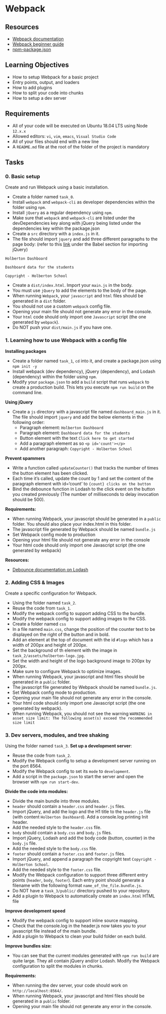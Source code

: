 # Webpack

## Resources

- [Webpack documentation](https://webpack.js.org/concepts/)
- [Webpack beginner guide](https://www.sitepoint.com/webpack-beginner-guide/)
- [npm-package.json](https://docs.npmjs.com/cli/v10/configuring-npm/package-json)

## Learning Objectives

- How to setup Webpack for a basic project
- Entry points, output, and loaders
- How to add plugins
- How to split your code into chunks
- How to setup a dev server

## Requirements

- All of your code will be executed on Ubuntu 18.04 LTS using Node `12.x.x`
- Allowed editors: `vi`, `vim`, `emacs`, `Visual Studio Code`
- All of your files should end with a new line
- A `README.md` file at the root of the folder of the project is mandatory

## Tasks

### 0. Basic setup

Create and run Webpack using a basic installation.

- Create a folder named `task_0`.
- Install `webpack` and `webpack-cli` as developer dependencies within the folder using `npm`.
- Install `jQuery` as a regular dependency using `npm`.
- Make sure that `webpack` and `webpack-cli` are listed under the devDependencies key along with jQuery being listed under the dependencies key within the package.json
- Create a `src` directory with a `index.js` in it.
- The file should import `jquery` and add three different paragraphs to the page body: (refer to this [link](https://www.npmjs.com/package/jquery#including-jquery) under the Babel section for importing jQuery)

```
Holberton Dashboard

Dashboard data for the students

Copyright - Holberton School
```

- Create a `dist/index.html`. Import your `main.js` in the body.
- You must use `jQuery` to add the elements to the body of the page.
- When running `Webpack`, your `javascript` and `html` files should be generated in a `dist` folder.
- You should not use a custom `webpack` config file.
- Opening your main file should not generate any error in the console.
- Your `html` code should only import one `Javascript` script (the one generated by `webpack`).
- Do NOT push your `dist/main.js` if you have one.

### 1. Learning how to use Webpack with a config file

**Installing packages**

- Create a folder named `task_1`, `cd` into it, and create a package.json using `npm init -y`
- Install webpack (dev dependency), jQuery (dependency), and Lodash (dependency) within the folder using `npm`.
- Modify your `package.json` to add a `build` script that runs `webpack` to create a production build. This lets you execute `npm run build` on the command line.

**Using jQuery**

- Create a `js` directory with a javascript file named `dashboard_main.js` in it. The file should import `jquery` and add the below elements in the following order:
    - Paragraph element: `Holberton Dashboard`
    - Paragraph element: `Dashboard data for the students`
    - Button element with the text `Click here to get started`
    - Add a paragraph element as so `<p id='count'></p>`
    - Add another paragraph: `Copyright - Holberton School`

**Prevent spammers**

- Write a function called `updateCounter()` that tracks the number of times the button element has been clicked.
- Each time it’s called, update the count by 1 and set the content of the paragraph element with id=‘count’ to `{count} clicks on the button`
- Bind the debounce function in Lodash to the click event on the button you created previously (The number of milliseconds to delay invocation should be 500).

**Requirements:**

- When running Webpack, your javascript should be generated in a `public` folder. You should also place your index.html in this folder.
- The javascript file generated by Webpack should be named `bundle.js`
- Set Webpack config mode to production
- Opening your html file should not generate any error in the console
- Your html code should only import one Javascript script (the one generated by webpack)

**Resources:**

- [Debounce documentation on Lodash](https://lodash.com/docs/#debounce)

### 2. Adding CSS & Images

Create a specific configuration for Webpack.

- Using the folder named `task_2`.
- Reuse the code from `task_1`.
- Modify the webpack config to support adding CSS to the bundle.
- Modify the webpack config to support adding images to the CSS.
- Create a folder named `css`
- In a file named `main.css`, change the position of the counter text to be displayed on the right of the button and in bold.
- Add an element at the top of document with the id `#logo` which has a width of 200px and height of 200px.
- Set the background of th element with the image in `task_2/assets/holberton-logo.jpg`.
- Set the width and height of the logo background image to 200px by 200px.
- Make sure to configure Webpack to optimize images.
- When running Webpack, your javascript and html files should be generated in a `public` folder.
- The javascript file generated by Webpack should be named `bundle.js`.
- Set Webpack config mode to production.
- Opening your main file should not generate any error in the console.
- Your html code should only import one Javascript script (the one generated by webpack).
- When running Webpack, you should not see the warning `WARNING in asset size limit: The following asset(s) exceed the recommended size limit`

### 3. Dev servers, modules, and tree shaking

Using the folder named `task_3`. **Set up a development server**:

- Reuse the code from `task_2`.
- Modify the Webpack config to setup a development server running on the port 8564.
- Modify the Webpack config to set its `mode` to `development`.
- Add a script in the `package.json` to start the server and open the browser with `npm run start-dev`.

**Divide the code into modules:**

- Divide the main bundle into three modules.
- `header` should contain a `header.css` and `header.js` files.
- Import jQuery, and add the logo and the H1 title to the `header.js` file (with content `Holberton Dashboard`). Add a console.log printing Init header.
- Add the needed style to the `header.css` file.
- `body` should contain a `body.css` and `body.js` files.
- Import jQuery, Lodash and add the body code (button, counter) in the `body.js` file.
- Add the needed style to the `body.css` file.
- `footer` should contain a `footer.css` and `footer.js` files.
- Import jQuery, and append a paragraph the copyright text `Copyright - Holberton School`.
- Add the needed style to the `footer.css` file.
- Modify the Webpack configuration to support three different entry points (`header`, `body`, `footer`). Each entry point should generate a filename with the following format `name_of_the_file.bundle.js`.
- Do NOT have a `task_3/public/` directory pushed to your repository.
- Add a plugin to Webpack to automatically create an `index.html` HTML file

**Improve development speed**

- Modify the webpack config to support inline source mapping.
- Check that the console.log in the header.js now takes you to your javascript file instead of the main bundle.
- Add a plugin to Webpack to clean your build folder on each build.

**Improve bundles size:**

- You can see that the current modules generated with `npm run build` are quite large. They all contain jQuery and/or Lodash. Modify the Webpack configuration to split the modules in chunks.

**Requirements:**

- When running the dev server, your code should work on `http://localhost:8564/`.
- When running Webpack, your javascript and html files should be generated in a `public` folder.
- Opening your main file should not generate any error in the console.
  